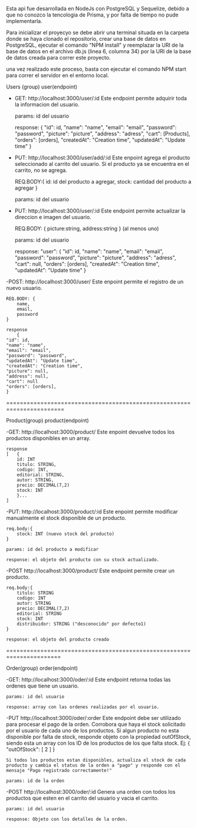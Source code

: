 Esta api fue desarrollada en NodeJs con PostgreSQL y Sequelize, debido a que no conozco la tencologia de Prisma, y por falta de tiempo no pude implementarla. 

Para inicializar el proyecyo se debe abrir una terminal situada en la carpeta donde se haya clonado el repositorio,
crear una base de datos en PostgreSQL, ejecutar el comando "NPM install" y reemplazar la URI de la base de datos en el archivo db.js (linea 6, columna 34) por la URI de la base de datos creada para correr este proyecto.

una vez realizado este proceso, basta con ejecutar el comando NPM start para correr el servidor en el entorno local.

Users (group)
    user(endpoint)

- GET: http://localhost:3000/user/:id
        Este endpoint permite adquirir toda la informacion del usuario.

    params: id del usuario

    response:
    {
        "id": id,
        "name": "name",
        "email": "email",
        "password": "password",
        "picture": "picture",
        "address": "adress",
        "cart": [Products],
        "orders": [orders],
        "createdAt": "Creation time",
        "updatedAt": "Update time"
    }




- PUT: http://localhost:3000/user/add/:id
        Este enpoint agrega el producto seleccionado al carrito del usuario. Si el producto ya se encuentra en el carrito, no se agrega.

    REQ.BODY:{
        id: id del producto a agregar,
        stock: cantidad del producto a agregar
    }

    params: id del usuario




- PUT: http://localhost:3000/user/:id
        Este endpoint permite actualizar la direccion e imagen del usuario.

    REQ.BODY: {
        picture:string,
        address:string
    } (al menos uno)

    params: id del usuario

    response:
    "user": {
        "id": id,
        "name": "name",
        "email": "email",
        "password": "password",
        "picture": "picture",
        "address": "adress",
        "cart": null,
        "orders": [orders],
        "createdAt": "Creation time",
        "updatedAt": "Update time"
    }




-POST: http://localhost:3000/user/
        Este enpoint permite el registro de un nuevo usuario.

    REQ.BODY: {
        name,
        email,
        password
    }

    response
        {
    "id": id,
    "name": "name",
    "email": "email",
    "password": "password",
    "updatedAt": "Update time",
    "createdAt": "Creation time",
    "picture": null,
    "address": null,
    "cart": null
    "orders": [orders],
    }

=======================================================================

Product(group)
    product(endpoint)

-GET: http://localhost:3000/product/
    Este enpoint devuelve todos los productos disponibles en un array.

    response
    [   {
        id: INT
        titulo: STRING,
        codigo: INT,
        editorial: STRING,
        autor: STRING,
        precio: DECIMAL(7,2)
        stock: INT
        }...
    ]




-PUT: http://localhost:3000/product/:id
    Este enpoint permite modificar manualmente el stock disponible de un producto.

    req.body:{
        stock: INT (nuevo stock del producto)
    }

    params: id del producto a modificar

    response: el objeto del producto con su stock actualizado.




-POST http://localhost:3000/product/
    Este endpoint permite crear un producto.

    req.body:{
        titulo: STRING
        codigo: INT
        autor: STRING
        precio: DECIMAL(7,2)
        editorial: STRING
        stock: INT
        distribuidor: STRING ("desconocido" por defecto1)
    }

    response: el objeto del producto creado


======================================================================

Order(group)
    order(endpoint)

-GET: http://localhost:3000/oder/:id
    Este endpoint retorna todas las ordenes que tiene un usuario.

    params: id del usuario

    response: array con las ordenes realizadas por el usuario.

-PUT http://localhost:3000/oder/:order
    Este endpoint debe ser utilizado para procesar el pago de la orden. 
    Corrobora que haya el stock solicitado por el usuario de cada uno de los productos.
    Si algun producto no esta disponible por falta de stock, responde objeto con la propiedad outOfStock, siendo esta un array con los ID de los productos de los que falta stock.
    Ej:
    {
    "outOfStock": [
        2
    ]
}

    Si todos los productos estan disponibles, actualiza el stock de cada producto y cambia el status de la orden a "pago" y responde con el mensaje "Pago registrado correctamente!"

    params: id de la orden



-POST http://localhost:3000/oder/:id
    Genera una orden con todos los productos que esten en el carrito del usuario y vacia el carrito. 

    params: id del usuario

    response: Objeto con los detalles de la orden.